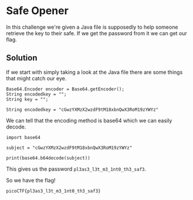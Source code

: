 # Safe Opener

In this challenge we're given a Java file is supposedly to help someone  retrieve the key to their safe. If we get the password from it we can get our flag.

## Solution

If we start with simply taking a look at the Java file there are some things that might catch our eye.

```
Base64.Encoder encoder = Base64.getEncoder();
String encodedkey = "";
String key = "";
```

```
String encodedkey = "cGwzYXMzX2wzdF9tM18xbnQwX3RoM19zYWYz"
```

We can tell that the encoding method is base64 which we can easily decode.

```
import base64

subject = "cGwzYXMzX2wzdF9tM18xbnQwX3RoM19zYWYz"

print(base64.b64decode(subject))
```

This gives us the password ```pl3as3_l3t_m3_1nt0_th3_saf3```.

So we have the flag!

```
picoCTF{pl3as3_l3t_m3_1nt0_th3_saf3}
```
